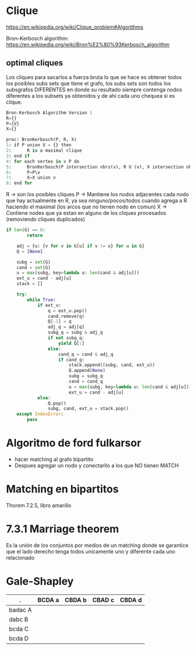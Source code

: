 # Clique
https://en.wikipedia.org/wiki/Clique_problem#Algorithms

Bron–Kerbosch algorithm: https://en.wikipedia.org/wiki/Bron%E2%80%93Kerbosch_algorithm

## optimal cliques
Los cliques para sacarlos a fuerza bruta lo que se hace es obtener todos los posibles subs sets que tiene el grafo, los subs sets son todos los subsgrafos DIFERENTES en donde su resultado siempre contenga nodos diferentes a los subsets ya obtenidos y de ahi cada uno chequea si es clique.


```python
Bron-Kerbosch Algorithm Version 1
R={}
P={V}
X={}

proc: BronKerbosch(P, R, X)
1: if P union X = {} then 
2:      R is a maximal clique
3: end if
4: for each vertex in v P do
5:      BronKerbosch(P intersection nbrs(v), R U (v), X intersection nbrs(v))
6:      P=P\v
7:      X=X union v
8: end for
```
R -> son los posibles cliques
P -> Mantiene los nodos adjacentes cada nodo que hay actualmente en R, ya sea ninguno/pocos/todos cuando agrega a R haciendo el maximal (los arcos que no tienen nodo en comun)
X -> Contiene nodes que ya estan en alguno de los cliques procesados (removiendo cliques duplicados)





```python
if len(G) == 0:
        return

    adj = {u: {v for v in G[u] if v != u} for u in G}
    Q = [None]

    subg = set(G)
    cand = set(G)
    u = max(subg, key=lambda u: len(cand & adj[u]))
    ext_u = cand - adj[u]
    stack = []

    try:
        while True:
            if ext_u:
                q = ext_u.pop()
                cand.remove(q)
                Q[-1] = q
                adj_q = adj[q]
                subg_q = subg & adj_q
                if not subg_q:
                    yield Q[:]
                else:
                    cand_q = cand & adj_q
                    if cand_q:
                        stack.append((subg, cand, ext_u))
                        Q.append(None)
                        subg = subg_q
                        cand = cand_q
                        u = max(subg, key=lambda u: len(cand & adj[u]))
                        ext_u = cand - adj[u]
            else:
                Q.pop()
                subg, cand, ext_u = stack.pop()
    except IndexError:
        pass
```

# Algoritmo de ford fulkarsor
* hacer matching al grafo bipartito
* Despues agregar un nodo y conectarllo a los que NO tienen MATCH

# Matching en bipartitos
Thorem 7.2.5, libro amarillo

# 7.3.1 Marriage theorem
Es la unión de los conjuntos por medios de un matching donde se garantice que el lado derecho tenga todos unicamente uno y diferente cada uno relacionado

# Gale-Shapley


|.|BCDA  a|CBDA  b|CBAD  c|CBDA  d
|-|-|-|-|-|
|badac A|
|dabc B|
|bcda C|
|bcda D